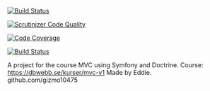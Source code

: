 [![Build Status](https://www.travis-ci.com/gizmo10475/mvcProj.svg?branch=master)](https://www.travis-ci.com/gizmo10475/mvcProj)

[![Scrutinizer Code Quality](https://scrutinizer-ci.com/g/gizmo10475/mvcProj/badges/quality-score.png?b=master)](https://scrutinizer-ci.com/g/gizmo10475/mvcProj/?branch=master)

[![Code Coverage](https://scrutinizer-ci.com/g/gizmo10475/mvcProj/badges/coverage.png?b=master)](https://scrutinizer-ci.com/g/gizmo10475/mvcProj/?branch=master)

[![Build Status](https://scrutinizer-ci.com/g/gizmo10475/mvcProj/badges/build.png?b=master)](https://scrutinizer-ci.com/g/gizmo10475/mvcProj/build-status/master)


A project for the course MVC using Symfony and Doctrine.  Course: https://dbwebb.se/kurser/mvc-v1
Made by Eddie.  
github.com/gizmo10475
